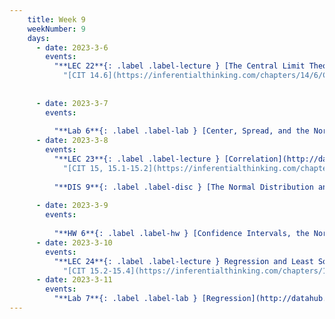 ```yaml
---
    title: Week 9
    weekNumber: 9
    days:
      - date: 2023-3-6
        events:
          "**LEC 22**{: .label .label-lecture } [The Central Limit Theorem, Choosing Sample Sizes](http://datahub.ucsd.edu/user-redirect/git-sync?repo=https://github.com/dsc-courses/dsc10-2023-wi&subPath=lectures/lec22/lec22.ipynb) [✏️](resources/lectures/lec22/lec22.html) [Watch 🎥](https://podcast.ucsd.edu/watch/wi23/dsc10_b00/23/kaltura)":
            "[CIT 14.6](https://inferentialthinking.com/chapters/14/6/Choosing_a_Sample_Size.html)"
                
          
      - date: 2023-3-7
        events:
          
          "**Lab 6**{: .label .label-lab } [Center, Spread, and the Normal Distribution](http://datahub.ucsd.edu/user-redirect/git-sync?repo=https://github.com/dsc-courses/dsc10-2023-wi&subPath=labs/lab06/lab06.ipynb)":
      - date: 2023-3-8
        events:
          "**LEC 23**{: .label .label-lecture } [Correlation](http://datahub.ucsd.edu/user-redirect/git-sync?repo=https://github.com/dsc-courses/dsc10-2023-wi&subPath=lectures/lec23/lec23.ipynb) [✏️](resources/lectures/lec23/lec23.html)":
            "[CIT 15, 15.1-15.2](https://inferentialthinking.com/chapters/15/Prediction.html)"
          
          "**DIS 9**{: .label .label-disc } [The Normal Distribution and the CLT](https://practice.dsc10.com/disc09/index.html) - [Dasha 🎥](https://podcast.ucsd.edu/watch/wi23/dsc10_d00/57), [Dylan 🎥](https://podcast.ucsd.edu/watch/wi23/dsc10_a00/53)":
                
      - date: 2023-3-9
        events:
          
          "**HW 6**{: .label .label-hw } [Confidence Intervals, the Normal Distribution, and the Central Limit Theorem](http://datahub.ucsd.edu/user-redirect/git-sync?repo=https://github.com/dsc-courses/dsc10-2023-wi&subPath=homeworks/hw06/hw06.ipynb)":
      - date: 2023-3-10
        events:
          "**LEC 24**{: .label .label-lecture } Regression and Least Squares":
            "[CIT 15.2-15.4](https://inferentialthinking.com/chapters/15/2/Regression_Line.html)"
      - date: 2023-3-11
        events:
          "**Lab 7**{: .label .label-lab } [Regression](http://datahub.ucsd.edu/user-redirect/git-sync?repo=https://github.com/dsc-courses/dsc10-2023-wi&subPath=labs/lab07/lab07.ipynb)":
---
```

